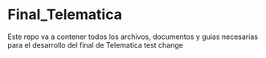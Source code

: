 # Final_Telematica
Este repo va a contener todos los archivos, documentos y guias necesarias para el desarrollo del final de Telematica
test change
